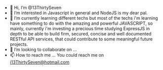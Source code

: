 - 👋 Hi, I’m @13ThirtySeven
- 👀 I’m interested in Javascript in general and NodeJS is my dear pal.
- 🌱 I’m currently learning different techs but most of the techs i'm learning have something to do with the amazing and powerful JAVASCRIPT, so mainly, currently i'm investing a precious time studying ExpressJS in depth to be able to build firm, secured, concise and well documented RESTful API services, that could contribute to some meaningful future projects.
- 💞️ I’m looking to collaborate on ...
- 📫 How to reach me ... You could reach me on i13ThirtySeven@hotmail.com

<!---
13ThirtySeven/13ThirtySeven is a ✨ special ✨ repository because its `README.md` (this file) appears on your GitHub profile.
You can click the Preview link to take a look at your changes.
--->
